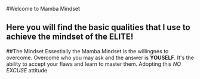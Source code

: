 #Welcome to Mamba Mindset
## Here you will find the basic qualities that I use to achieve the mindset of the ELITE!

##The Mindset
Essestially the Mamba Mindset is the willingnes to overcome. Overcome who you may ask 
and the answer is **YOUSELF**. It's the ability to accept your flaws and learn to master them. Adopting this *NO EXCUSE* attitude  

